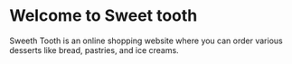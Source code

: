 # Welcome to Sweet tooth
Sweeth Tooth is an online shopping website where you can order various desserts like bread, pastries, and ice creams. 
